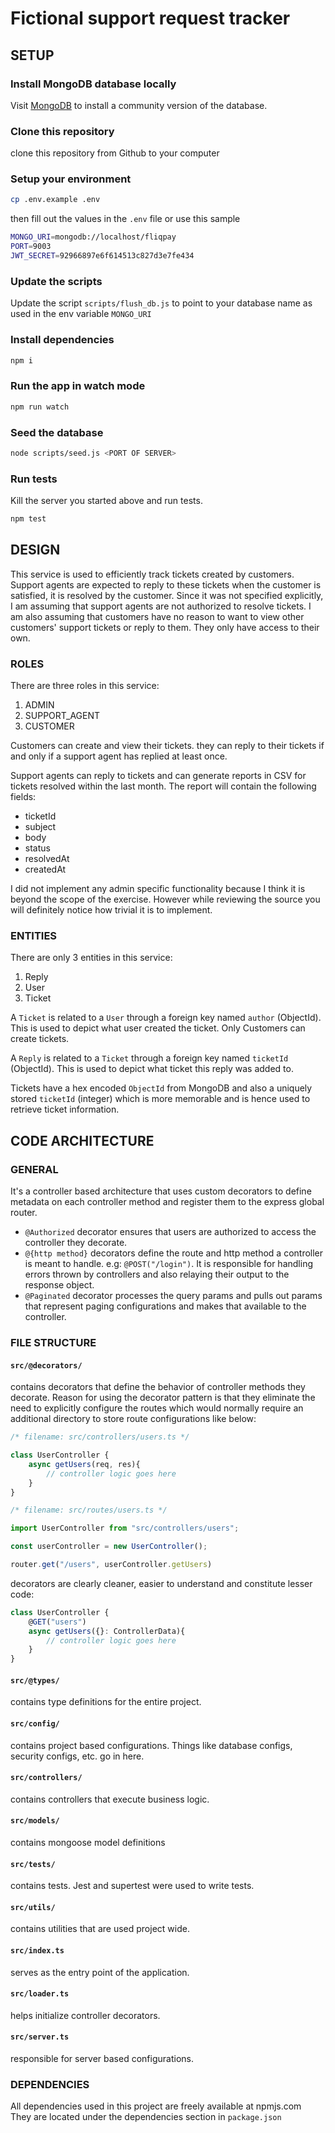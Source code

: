 
# Fictional support request tracker
## SETUP
### Install MongoDB database locally
Visit [MongoDB](https://www.mongodb.com/try/download/community) to install a community version of the database.

### Clone this repository
clone this repository from Github to your computer

### Setup your environment
```sh
cp .env.example .env
```
then fill out the values  in the `.env` file or use this sample
```sh
MONGO_URI=mongodb://localhost/fliqpay
PORT=9003
JWT_SECRET=92966897e6f614513c827d3e7fe434
```
### Update the scripts
Update the script `scripts/flush_db.js` to point to your database name as used in the env variable `MONGO_URI`
### Install dependencies
```sh
npm i
```
### Run the app in watch mode
```sh
npm run watch
```
### Seed the database
```sh
node scripts/seed.js <PORT OF SERVER>
```
### Run tests
Kill the server you started above and run tests.
```sh
npm test
```

## DESIGN
This service is used to efficiently track tickets created by customers. Support agents are expected to reply to these tickets when the customer is satisfied, it is resolved by the customer. Since it was not specified explicitly, I am assuming that support agents are not authorized to resolve tickets. I am also assuming that customers have no reason to want to view other customers' support tickets or reply to them. They only have access to their own.

### ROLES
There are three roles in this service:
1. ADMIN
2. SUPPORT_AGENT
3. CUSTOMER

Customers can create and view their tickets. they can reply to their tickets if and only if a support agent has replied at least once.

Support agents can reply to tickets and can generate reports in CSV for tickets resolved within the last month. The report will contain the following fields:
- ticketId
- subject
- body
- status
- resolvedAt
- createdAt

I did not implement any admin specific functionality because I think it is beyond the scope of the exercise. However while reviewing the source you will definitely notice how trivial it is to implement.

### ENTITIES
There are only 3 entities in this service:
1. Reply
2. User
3. Ticket

A `Ticket` is related to a `User` through a foreign key named `author` (ObjectId). This is used to depict what user created the ticket. Only Customers can create tickets.  

A `Reply` is related to a `Ticket` through a foreign key named `ticketId` (ObjectId). This is used to depict what ticket this reply was added to.  

Tickets have a hex encoded `ObjectId` from MongoDB and also a uniquely stored `ticketId` (integer) which is more memorable and is hence used to retrieve ticket information.

## CODE ARCHITECTURE
### GENERAL
It's a controller based architecture that uses custom decorators to define metadata on each controller method and register them to the express global router. 
- `@Authorized` decorator ensures that users are authorized to access the controller they decorate.
- `@{http method}` decorators define the route and http method a controller is meant to handle. e.g: `@POST("/login")`. It is responsible for handling errors thrown by controllers and also relaying their output to the response object.
- `@Paginated` decorator processes the query params and pulls out params that represent paging configurations and makes that available to the controller.

### FILE STRUCTURE
#### `src/@decorators/` 
contains decorators that define the behavior of controller methods they decorate. Reason for using the decorator pattern is that they eliminate the need to explicitly configure the routes which would normally require an additional directory to store route configurations like below:
```ts
/* filename: src/controllers/users.ts */

class UserController {
    async getUsers(req, res){
        // controller logic goes here
    }
}

/* filename: src/routes/users.ts */

import UserController from "src/controllers/users";

const userController = new UserController();

router.get("/users", userController.getUsers)
```
decorators are clearly cleaner, easier to understand and constitute lesser code:
```js
class UserController {
    @GET("users")
    async getUsers({}: ControllerData){
        // controller logic goes here
    }
}
```
#### `src/@types/` 
contains type definitions for the entire project.
#### `src/config/` 
contains project based configurations. Things like database configs, security configs, etc. go in here.
#### `src/controllers/` 
contains controllers that execute business logic.
#### `src/models/` 
contains mongoose model definitions
#### `src/tests/` 
contains tests. Jest and supertest were used to write tests.
#### `src/utils/` 
contains utilities that are used project wide.
#### `src/index.ts` 
serves as the entry point of the application.
#### `src/loader.ts` 
helps initialize controller decorators.
#### `src/server.ts` 
responsible for server based configurations.

### DEPENDENCIES
All dependencies used in this project are freely available at npmjs.com  
They are located under the dependencies section in `package.json`